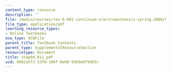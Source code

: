 ```yaml
---
content_type: resource
description: ''
file: /media/courses/res-6-001-continuum-electromechanics-spring-2009/0862a5f253f0186f8eb89369ebf9d65c_chap04_811.pdf
file_type: application/pdf
learning_resource_types:
- Online Textbooks
ocw_type: OCWFile
parent_title: Textbook Contents
parent_type: SupplementalResourceSection
resourcetype: Document
title: chap04_811.pdf
uid: 0862a5f2-53f0-186f-8eb8-9369ebf9d65c
---
```


